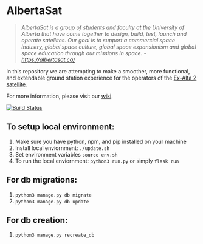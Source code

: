 # AlbertaSat

>*AlbertaSat is a group of students and faculty at the University of Alberta that have come together to design, build, test, launch and operate satellites. Our goal is to support a commercial space industry, global space culture, global space expansionism and global space education through our missions in space. - https://albertasat.ca/*

In this repository we are attempting to make a smoother, more functional, and extendable ground station experience for the operators of the [Ex-Alta 2 satellite](https://albertasat.ca/ex-alta-2/).

For more information, please visit our [wiki](https://github.com/UAlberta-CMPUT401/AlbertaSat/wiki).

[![Build Status](https://travis-ci.com/UAlberta-CMPUT401/AlbertaSat.svg?token=TRHuLXSMdv9x8426GEpU&branch=dev)](https://travis-ci.com/UAlberta-CMPUT401/AlbertaSat)


## To setup local environment:
1. Make sure you have python, npm, and pip installed on your machine
2. Install local enviornment: `./update.sh` 
3. Set environment variables `source env.sh`    
4. To run the local enviornment: `python3 run.py` or simply `flask run`

## For db migrations:
1. `python3 manage.py db migrate`
2. `python3 manage.py db update`

## For db creation:
1. `python3 manage.py recreate_db`

